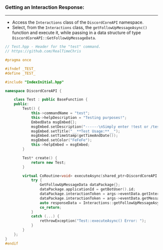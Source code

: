 
### **Getting an Interaction Response:**
---
- Access the `Interactions` class of the `DiscordCoreAPI` namespace.
- Select, from the `Interactions` class, the `getFollowUpMessageAsync()` function and execute it, while passing in a data structure of type `DiscordCoreAPI::GetFollowUpMessageData`.

```cpp
// Test.hpp - Header for the "test" command.
// https://github.com/RealTimeChris

#pragma once

#ifndef _TEST_
#define _TEST_

#include "IndexInitial.hpp"

namespace DiscordCoreAPI {

	class Test : public BaseFunction {
	public:
		Test() {
			this->commandName = "test";
			this->helpDescription = "Testing purposes!";
			EmbedData msgEmbed{};
			msgEmbed.setDescription("------\nSimply enter !test or /test!\n------");
			msgEmbed.setTitle("__**Test Usage:**__");
			msgEmbed.setTimeStamp(getTimeAndDate());
			msgEmbed.setColor("FeFeFe");
			this->helpEmbed = msgEmbed;
		}

		Test* create() {
			return new Test;
		}

		virtual CoRoutine<void> executeAsync(shared_ptr<DiscordCoreAPI::BaseFunctionArguments> args) {
			try {
				GetFollowUpMessageData dataPackage{};
				dataPackage.applicationId = getBotUser().id;
				dataPackage.interactionToken = args->eventData.getInteractionToken();
				dataPackage.interactionToken = args->eventData.getMessageId();
				auto responseData = Interactions::getFollowUpMessageAsync(dataPackage);
				co_return;
			}
			catch (...) {
				rethrowException("Test::executeAsync() Error: ");
			}
		}
	};
}
#endif
```
